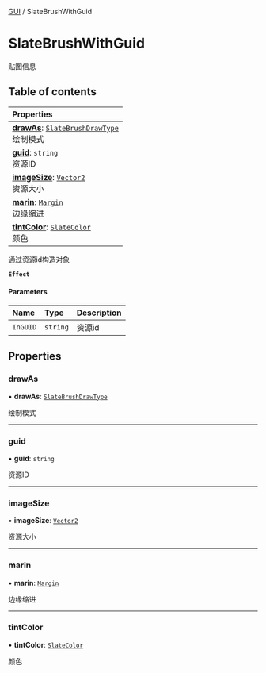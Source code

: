 [GUI](../groups/GUI.GUI.md) / SlateBrushWithGuid

# SlateBrushWithGuid <Badge type="tip" text="Class" /> <Score text="SlateBrushWithGuid" />

贴图信息

## Table of contents

| Properties |
| :-----|
| **[drawAs](UI.SlateBrushWithGuid.md#drawas)**: [`SlateBrushDrawType`](../enums/UI.SlateBrushDrawType.md) <br> 绘制模式|
| **[guid](UI.SlateBrushWithGuid.md#guid)**: `string` <br> 资源ID|
| **[imageSize](UI.SlateBrushWithGuid.md#imagesize)**: [`Vector2`](Type.Vector2.md) <br> 资源大小|
| **[marin](UI.SlateBrushWithGuid.md#marin)**: [`Margin`](UI.Margin.md) <br> 边缘缩进|
| **[tintColor](UI.SlateBrushWithGuid.md#tintcolor)**: [`SlateColor`](UI.SlateColor.md) <br> 颜色|

通过资源id构造对象

**`Effect`**


#### Parameters

| Name | Type | Description |
| :------ | :------ | :------ |
| `InGUID` | `string` | 资源id |

## Properties

### drawAs <Score text="drawAs" /> 

• **drawAs**: [`SlateBrushDrawType`](../enums/UI.SlateBrushDrawType.md)

绘制模式

___

### guid <Score text="guid" /> 

• **guid**: `string`

资源ID

___

### imageSize <Score text="imageSize" /> 

• **imageSize**: [`Vector2`](Type.Vector2.md)

资源大小

___

### marin <Score text="marin" /> 

• **marin**: [`Margin`](UI.Margin.md)

边缘缩进

___

### tintColor <Score text="tintColor" /> 

• **tintColor**: [`SlateColor`](UI.SlateColor.md)

颜色
